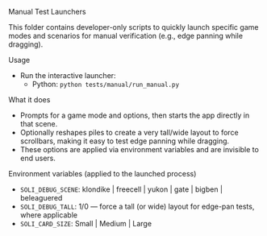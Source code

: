 Manual Test Launchers

This folder contains developer-only scripts to quickly launch specific game modes
and scenarios for manual verification (e.g., edge panning while dragging).

Usage

- Run the interactive launcher:
  - Python: `python tests/manual/run_manual.py`

What it does

- Prompts for a game mode and options, then starts the app directly in that scene.
- Optionally reshapes piles to create a very tall/wide layout to force scrollbars,
  making it easy to test edge panning while dragging.
- These options are applied via environment variables and are invisible to end users.

Environment variables (applied to the launched process)

- `SOLI_DEBUG_SCENE`: klondike | freecell | yukon | gate | bigben | beleaguered
- `SOLI_DEBUG_TALL`: 1/0 — force a tall (or wide) layout for edge-pan tests, where applicable
- `SOLI_CARD_SIZE`: Small | Medium | Large

